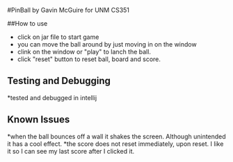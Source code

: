 #PinBall
by Gavin McGuire
for UNM CS351

##How to use

* click on jar file to start game
* you can move the ball around by just moving in on the window
* clink on the window or "play" to lanch the ball.
* click "reset" button to reset ball, board and score.

## Testing and Debugging

*tested and debugged in intellij

## Known Issues

*when the ball bounces off a wall it shakes the screen. Although unintended it has a cool effect.
*the score does not reset immediately, upon reset. I like it so I can see my last score after I clicked it.
